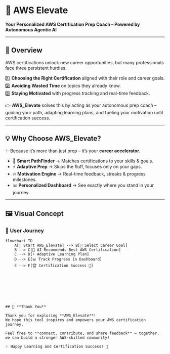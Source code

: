 # 🚀 **AWS Elevate**

**Your Personalized AWS Certification Prep Coach – Powered by Autonomous Agentic AI**

---

## 🌟 **Overview**

AWS certifications unlock new career opportunities, but many professionals face three persistent hurdles:

1️⃣ **Choosing the Right Certification** aligned with their role and career goals.  
2️⃣ **Avoiding Wasted Time** on topics they already know.  
3️⃣ **Staying Motivated** with progress tracking and real-time feedback.  

👉 **AWS_Elevate** solves this by acting as your autonomous prep coach – guiding your path, adapting learning plans, and fueling your motivation until certification success.

---

## 💡 **Why Choose AWS_Elevate?**

✨ Because it’s more than just prep – it’s your **career accelerator**.

- 🧭 **Smart PathFinder** → Matches certifications to your skills & goals.  
- ⚡ **Adaptive Prep** → Skips the fluff, focuses only on your gaps.  
- 🔥 **Motivation Engine** → Real-time feedback, streaks & progress milestones.  
- 📊 **Personalized Dashboard** → See exactly where you stand in your journey.  

---

## 🖼️ **Visual Concept**

### 🎯 **User Journey**
```mermaid
flowchart TD
    A[🚀 Start AWS_Elevate] --> B[🎯 Select Career Goal]
    B --> C[🤖 AI Recommends Best AWS Certification]
    C --> D[⚡ Adaptive Learning Plan]
    D --> E[📊 Track Progress in Dashboard]
    E --> F[🏆 Certification Success 🎉]








## 🙏 **Thank You**

Thank you for exploring **AWS_Elevate**!  
We hope this tool inspires and empowers your AWS certification journey.  

Feel free to **connect, contribute, and share feedback** — together, we can build a stronger AWS-skilled community!  

✨ Happy Learning and Certification Success! 🚀

